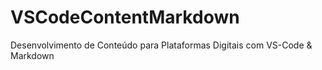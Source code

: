 # VSCodeContentMarkdown
Desenvolvimento de Conteúdo para Plataformas Digitais com VS-Code &amp; Markdown
